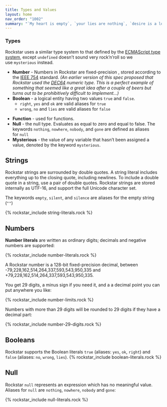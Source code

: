 ```yaml
---
title: Types and Values
layout: home
nav_order: "1002"
summary: "`My heart is empty`, `your lies are nothing`, `desire is a lovestruck ladykiller`"
---
```

### Types

Rockstar uses a similar type system to that defined by the [ECMAScript type system](http://www.ecma-international.org/ecma-262/5.1/#sec-8), except `undefined` doesn’t sound very rock’n’roll so we use `mysterious` instead.

* **Number** - Numbers in Rockstar are fixed-precision , stored according to the [IEEE 754](https://en.wikipedia.org/wiki/IEEE_754) standard. _(An earlier version of this spec proposed that Rockstar used the [DEC64](http://www.dec64.com/) numeric type. This is a perfect example of something that seemed like a great idea after a couple of beers but turns out to be prohibitively difficult to implement…)_
* **Boolean** - a logical entity having two values `true` and `false`.
	- `right`, `yes` and `ok` are valid aliases for `true`
	- `wrong`, `no` and `lies` are valid aliases for `false`
- **Function** - used for functions.
- **Null** - the null type. Evaluates as equal to zero and equal to false. The keywords `nothing`, `nowhere`, `nobody`, and `gone` are defined as aliases for `null`
- **Mysterious** - the value of any variable that hasn’t been assigned a value, denoted by the keyword `mysterious`.

## Strings

Rockstar strings are surrounded by double quotes. A string literal includes everything up to the closing quote, including newlines. To include a double quote in a string, use a pair of double quotes. Rockstar strings are stored internally as UTF-16, and support the full Unicode character set.

The keywords `empty`, `silent`, and `silence` are aliases for the empty string (`""`)

{% rockstar_include string-literals.rock %}
## Numbers

**Number literals** are written as ordinary digits; decimals and negative numbers are supported:

{% rockstar_include number-literals.rock %}

A Rockstar number is a 128-bit fixed-precision decimal, between -79,228,162,514,264,337,593,543,950,335 and +79,228,162,514,264,337,593,543,950,335.

You get 29 digits, a minus sign if you need it, and a a decimal point you can put anywhere you like:

{% rockstar_include number-limits.rock %}

Numbers with more than 29 digits will be rounded to 29 digits if they have a decimal part:

{% rockstar_include number-29-digits.rock %}
## Booleans
Rockstar supports the Boolean literals `true` (aliases: `yes`, `ok`, `right`) and `false` (aliases: `no`, `wrong`, `lies`).
{% rockstar_include boolean-literals.rock %}
## Null

Rockstar `null` represents an expression which has no meaningful value. Aliases for `null` are `nothing`, `nowhere`, `nobody` and `gone`:

{% rockstar_include null-literals.rock %}